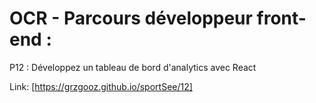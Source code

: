 # OCR - Parcours développeur front-end :

P12 : Développez un tableau de bord d'analytics avec React

Link: [https://grzgooz.github.io/sportSee/12]
